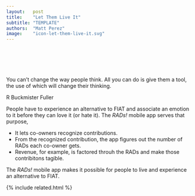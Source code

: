 ```yaml
---
layout:   post
title:    "Let Them Live It"
subtitle: "TEMPLATE"
authors:  "Matt Perez"
image:    "icon-let-them-live-it.svg"
---
```


<div style="display:none;">
 <p>People have to experience non-<span class='_paradigm'>FIAT</span> and associate an emotion with it before they can love it.</p>
</div>

<h1>&nbsp;</h1>
  <div class="_center">
   <div class="_citation">
    <p>You can&rsquo;t change the way people think. All you can do is give them a tool, the use of which will change their thinking.</p>
    <p id="_signature">R Buckmister Fuller</p>
   </div>
  </div>
 <p>People have to experience an alternative to <span class='_paradigm'>FIAT</span> and associate an emotion to it before they can love it (or hate it). The <em><span class='_paradigm'>RAD</span>s!</em> mobile app serves that purpose,
  <ul>
   <li>It lets co-owners recognize contributions.</li>
   <li>From the recognized contribution, the app figures out the number of <span class='_paradigm'>RAD</span>s each co-owner gets.</li>
   <li>Revenue, for example, is factored throuh the <span class='_paradigm'>RAD</span>s and make those contribitons tagible.</li>
  </ul>
  <p>The <em><span class='_paradigm'>RAD</span>s!</em> mobile app makes it possible for people to live and experience an alternative to <span class='_paradigm'>FIAT</span>.</p>

{% include related.html %}